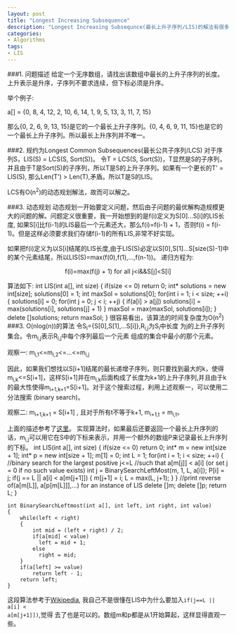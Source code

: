 ```yaml
---
layout: post
title: "Longest Increasing Subsequence"
description: "Longest Increasing Subsequnce(最长上升子序列/LIS)的解法有很多种，本文回顾了几种常见的解法，以及目前最优算法O(nlog(n))时间复杂度的算法。"
categories: 
- Algorithms
tags:
- LIS 
---
```

###1. 问题描述
给定一个无序数组，请找出该数组中最长的上升子序列的长度。上升表示是升序，子序列不要求连续，但下标必须是升序。

举个例子:

a[] = {0, 8, 4, 12, 2, 10, 6, 14, 1, 9, 5, 13, 3, 11, 7, 15}

那么{0, 2, 6, 9, 13, 15}是它的一个最长上升子序列。{0, 4, 6, 9, 11, 15}也是它的一个最长上升子序列。所以最长上升序列并不唯一。

###2. 规约为Longest Common Subsequences(最长公共子序列/LCS)
对于序列S，LIS(S) = LCS(S, Sort(S))。
令T = LCS(S, Sort(S))，T显然是S的子序列，并且由于T是Sort(S)的子序列，所以T是S的上升子序列。如果有一个更长的T' = LIS(S), 那么Len(T') > Len(T),矛盾。所以T是S的LIS。

LCS有O(n<sup>2</sup>)的动态规划解法，故而可以解之。

###3. 动态规划
动态规划一开始要定义问题，然后由子问题的最优解构造规模更大的问题的解。问题定义很重要，我一开始想到的是f(i)定义为S[0]...S[i]的LIS长度,
如果S[i]比f(i-1)的LIS最后一个元素还大，那么f(i)=f(i-1) + 1，否则f(i) = f(i-1)。但是这样必须要求我们存储f(i-1)的所有LIS,非常不好实现。

如果把f(i)定义为以S[i]结尾的LIS长度,由于LIS(S)必定以S[0],S[1]...S[size(S)-1]中的某个元素结尾，所以LIS(S)=max(f(0),f(1),...,f(n-1))。
递归方程为:

<div align="center">f(i)=max(f(j) + 1) for all j&lt;i&&S[j]&lt;S[i]</div>

算法如下:
    int LIS(int a[], int size)
    {
        if(size <= 0)
          return 0;
        int* solutions = new int[size];
        solutions[0] = 1;
        int maxSol = solutions[0];
        for(int i = 1; i < size; ++i)
        {
            solutions[i] = 0;
            for(int j = 0; j < i; ++j)
            {
                if(a[i] > a[j])
                  solutions[i] = max(solutions[i], solutions[j] + 1)
            }
            maxSol = max(maxSol, solutions[i]);
        }
        delete []solutions;
        return maxSol;
    }
很容易看出，该算法的时间复杂度为O(n<sup>2</sup>)
###3. O(nlog(n))的算法
令S<sub>i</sub>={S[0],S[1],...S[i]},R<sub>i,j</sub>为S<sub>i</sub>中长度
为j的上升子序列集合。令m<sub>i,j</sub>表示R<sub>i,j</sub>中每个序列最后一个元素
组成的集合中最小的那个元素。

观察一:
m<sub>i,1</sub>&lt;=m<sub>i,2</sub>&lt;=...&lt;=m<sub>i,j</sub>

因此，如果我们想找以S[i+1]结尾的最长递增子序列，则只要找到最大的k，使得m<sub>i,k</sub>&lt;=S[i+1]，这样S[i+1]并在m<sub>i,k</sub>后面构成了长度为k+1的上升子序列,并且由于k的最大性使得m<sub>i+1,k+1</sub>=S[i+1]。对于这个搜索过程，利用上述观察一，可以使用二分法搜索 (binary search)。

观察二:
m<sub>i+1,k+1</sub> = S[i+1] , 且对于所有t不等于k+1, m<sub>i+1,t</sub> = m<sub>i,t</sub>。

上面的描述参考了[这里](http://blog.csdn.net/linulysses/article/details/5559262)。
实现算法时，如果最后还要返回一个最长上升序列的话，m<sub>i,j</sub>可以用它在S中的下标来表示，并用一个额外的数组P来记录最长上升序列的下标。
    int LIS(int a[], int size)
    {
        if(size <= 0)
          return 0;
        int* m = new int[size + 1];
        int* p = new int[size + 1];
        m[1] = 0;
        int L = 1;
        for(int i = 1; i < size; ++i)
        {
            //binary search for the largest positive j<=L
            //such that a[m[j]] < a[i] (or set j = 0 if no such value exists)
            int j = BinarySearchLeftMost(m, 1, L, a[i]);
            P[i] = j;
            if(j == L || a[i] < a[m[j+1]])
            {
                m[j+1] = i;
                L = max(L, j+1);
            }
        }
        //print reverse of(a[m[L]], a[p[m[L]]],...) for an instance of LIS
        delete []m;
        delete []p;
        return L;
    }

    int BinarySearchLeftmost(int a[], int left, int right, int value)
    {
        while(left < right)
        {
            int mid = (left + right) / 2;
            if(a[mid] < value)
              left = mid + 1;
            else
              right = mid;
        }
        if(a[left] >= value)
            return left - 1;
        return left;
    }
这段算法参考于[Wikipedia](http://en.wikipedia.org/wiki/Longest\_increasing\_subsequence),
我自己不是很懂在LIS中为什么要加入<code class="code">if(j==L || a[i] < a[m[j+1]])</code>,觉得
去了也是可以的。数组m和p都是从1开始算起，这样显得直观一些。

